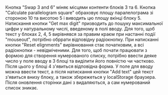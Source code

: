 Кнопка "Swap 3 and 6" міняє місцями контенти блоків 3 та 6.
Кнопка "Calculate parallelogram square" обраховує площу паралелограма зі стороною 10 та висотою 5 і виводить цю площу вкінці блоку 5.
Натискання кнопки "Get max digit" призводить до пошуку максимальної цифри у натуральному числі, введеному в полі вводу.
Для того, щоб текст у блоках 2, 4, 5 вирівнявся за правим краєм при настанні події "mouseout", потрібно обррати відповідну радіокнопку. При натисканні кнопки "Reset elignments" вирівнювання стає початковим, а всі радіокнопки - невідміченими.
Для того, щоб почати працювати з формою для створення нумерованого списку, потрібно ввести деяке число у поле вводу в 3 блоці та виділити його повністю чи частково. Після цього у блоці 4 з'явиться відповідна форма. У поле для вводу можна ввести текст, а після натискання кнопки "Add text" цей текст з'явиться внизу блоку, а також збережеться у localStorage браузера. Після оновлення сторінки дані з видаляються, а сам нумерований список зникає.  
